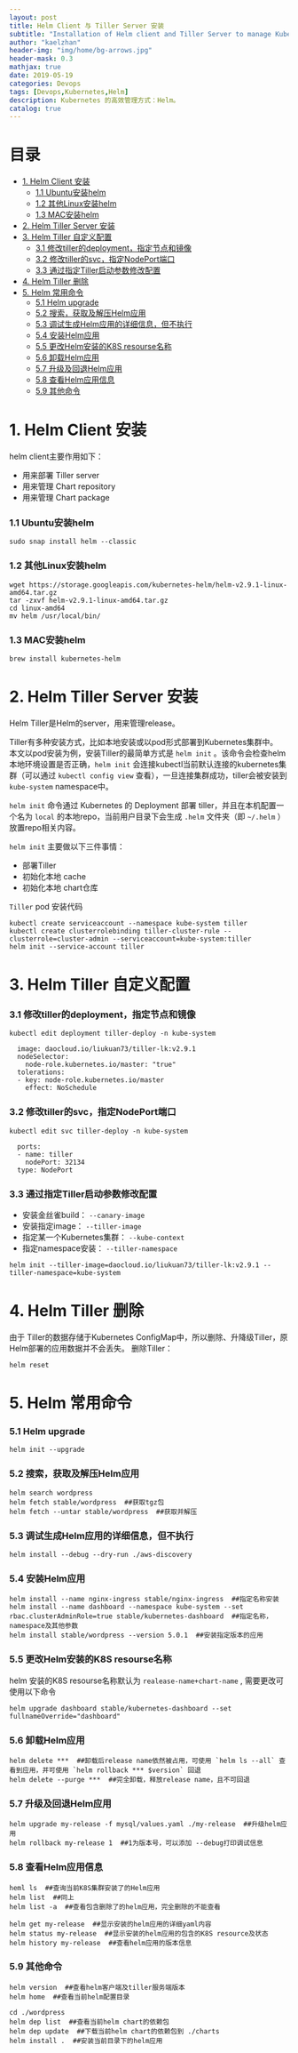 ```yaml
---
layout: post
title: Helm Client 与 Tiller Server 安装
subtitle: "Installation of Helm client and Tiller Server to manage Kubernetes apps."
author: "kaelzhan"
header-img: "img/home/bg-arrows.jpg"
header-mask: 0.3
mathjax: true
date: 2019-05-19
categories: Devops
tags: [Devops,Kubernetes,Helm]
description: Kubernetes 的高效管理方式：Helm。
catalog: true
---
```


# 目录

* [1. Helm Client 安装](#1-helm-client-安装)
    * [1.1 Ubuntu安装helm](#11-ubuntu安装helm)
    * [1.2 其他Linux安装helm](#12-其他linux安装helm)
    * [1.3 MAC安装helm](#13-mac安装helm)
* [2. Helm Tiller Server 安装](#2-helm-tiller-server-安装)
* [3. Helm Tiller 自定义配置](#3-helm-tiller-自定义配置)
    * [3.1 修改tiller的deployment，指定节点和镜像](#31-修改tiller的deployment指定节点和镜像)
    * [3.2 修改tiller的svc，指定NodePort端口](#32-修改tiller的svc指定nodeport端口)
    * [3.3 通过指定Tiller启动参数修改配置](#33-通过指定tiller启动参数修改配置)
* [4. Helm Tiller 删除](#4-helm-tiller-删除)
* [5. Helm 常用命令](#5-helm-常用命令)
    * [5.1 Helm upgrade](#51-helm-upgrade)
    * [5.2 搜索，获取及解压Helm应用](#52-搜索获取及解压helm应用)
    * [5.3 调试生成Helm应用的详细信息，但不执行](#53-调试生成helm应用的详细信息但不执行)
    * [5.4 安装Helm应用](#54-安装helm应用)
    * [5.5 更改Helm安装的K8S resourse名称](#55-更改helm安装的k8s-resourse名称)
    * [5.6 卸载Helm应用](#56-卸载helm应用)
    * [5.7 升级及回退Helm应用](#57-升级及回退helm应用)
    * [5.8 查看Helm应用信息](#58-查看helm应用信息)
    * [5.9 其他命令](#59-其他命令)


# 1. Helm Client 安装
helm client主要作用如下：
+ 用来部署 Tiller server
+ 用来管理 Chart repository
+ 用来管理 Chart package

### 1.1 Ubuntu安装helm

```
sudo snap install helm --classic
```


### 1.2 其他Linux安装helm 

```
wget https://storage.googleapis.com/kubernetes-helm/helm-v2.9.1-linux-amd64.tar.gz
tar -zxvf helm-v2.9.1-linux-amd64.tar.gz
cd linux-amd64
mv helm /usr/local/bin/
```


### 1.3 MAC安装helm 

```
brew install kubernetes-helm
```


# 2. Helm Tiller Server 安装
Helm Tiller是Helm的server，用来管理release。  

Tiller有多种安装方式，比如本地安装或以pod形式部署到Kubernetes集群中。  
本文以pod安装为例，安装Tiller的最简单方式是 `helm init` 。该命令会检查helm本地环境设置是否正确，`helm init` 会连接kubectl当前默认连接的kubernetes集群（可以通过 `kubectl config view` 查看），一旦连接集群成功，tiller会被安装到 `kube-system` namespace中。

`helm init` 命令通过 Kubernetes 的 Deployment 部署 tiller，并且在本机配置一个名为 `local` 的本地repo，当前用户目录下会生成 `.helm` 文件夹（即 `~/.helm` ）放置repo相关内容。

`helm init` 主要做以下三件事情：
+ 部署Tiller
+ 初始化本地 cache
+ 初始化本地 chart仓库

`Tiller` pod 安装代码  

```
kubectl create serviceaccount --namespace kube-system tiller
kubectl create clusterrolebinding tiller-cluster-rule --clusterrole=cluster-admin --serviceaccount=kube-system:tiller
helm init --service-account tiller
```


# 3. Helm Tiller 自定义配置

### 3.1 修改tiller的deployment，指定节点和镜像

``` 
kubectl edit deployment tiller-deploy -n kube-system
```

```
  image: daocloud.io/liukuan73/tiller-lk:v2.9.1
  nodeSelector:
    node-role.kubernetes.io/master: "true"
  tolerations:
  - key: node-role.kubernetes.io/master
    effect: NoSchedule
```


### 3.2 修改tiller的svc，指定NodePort端口

``` 
kubectl edit svc tiller-deploy -n kube-system
```

```
  ports:
  - name: tiller
    nodePort: 32134
  type: NodePort
```


### 3.3 通过指定Tiller启动参数修改配置

- 安装金丝雀build： `--canary-image`
- 安装指定image： `--tiller-image`
- 指定某一个Kubernetes集群： `--kube-context`
- 指定namespace安装： `--tiller-namespace`

```
helm init --tiller-image=daocloud.io/liukuan73/tiller-lk:v2.9.1 --tiller-namespace=kube-system
```


# 4. Helm Tiller 删除 
由于 Tiller的数据存储于Kubernetes ConfigMap中，所以删除、升降级Tiller，原Helm部署的应用数据并不会丢失。 
删除Tiller：

```
helm reset
```


# 5. Helm 常用命令

### 5.1 Helm upgrade

```
helm init --upgrade
```


### 5.2 搜索，获取及解压Helm应用

```
helm search wordpress
helm fetch stable/wordpress  ##获取tgz包
helm fetch --untar stable/wordpress  ##获取并解压
```


### 5.3 调试生成Helm应用的详细信息，但不执行

```
helm install --debug --dry-run ./aws-discovery
```


### 5.4 安装Helm应用

```
helm install --name nginx-ingress stable/nginx-ingress  ##指定名称安装
helm install --name dashboard --namespace kube-system --set rbac.clusterAdminRole=true stable/kubernetes-dashboard  ##指定名称，namespace及其他参数
helm install stable/wordpress --version 5.0.1  ##安装指定版本的应用
```


### 5.5 更改Helm安装的K8S resourse名称
helm 安装的K8S resourse名称默认为 `realease-name+chart-name` , 需要更改可使用以下命令

```
helm upgrade dashboard stable/kubernetes-dashboard --set fullnameOverride="dashboard"
```


### 5.6 卸载Helm应用

```
helm delete ***  ##卸载后release name依然被占用，可使用 `helm ls --all` 查看到应用，并可使用 `helm rollback *** $version` 回退
helm delete --purge ***  ##完全卸载，释放release name，且不可回退
```


### 5.7 升级及回退Helm应用

```
helm upgrade my-release -f mysql/values.yaml ./my-release  ##升级helm应用
helm rollback my-release 1  ##1为版本号，可以添加 --debug打印调试信息
```


### 5.8 查看Helm应用信息

```
heml ls  ##查询当前K8S集群安装了的Helm应用
helm list  ##同上
helm list -a  ##查看包含删除了的helm应用，完全删除的不能查看

helm get my-release  ##显示安装的helm应用的详细yaml内容
helm status my-release  ##显示安装的helm应用的包含的K8S resource及状态
helm history my-release  ##查看helm应用的版本信息
```


### 5.9 其他命令

```
helm version  ##查看helm客户端及tiller服务端版本
helm home  ##查看当前helm配置目录

cd ./wordpress
helm dep list  ##查看当前helm chart的依赖包
helm dep update  ##下载当前helm chart的依赖包到 ./charts
helm install .  ##安装当前目录下的helm应用
```
&nbsp;
